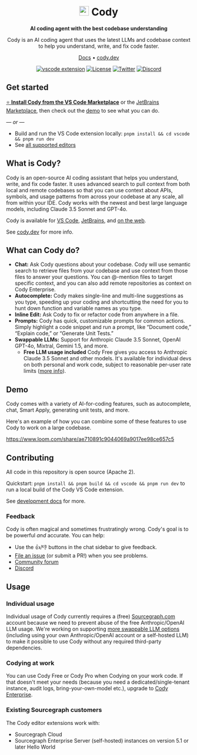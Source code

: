 <div align=center>

# <img src="https://storage.googleapis.com/sourcegraph-assets/cody/20230417/logomark-default.svg" width="26"> Cody

**AI coding agent with the best codebase understanding**

Cody is an AI coding agent that uses the latest LLMs and codebase context to help you understand, write, and fix code faster. 

[Docs](https://sourcegraph.com/docs/cody) • [cody.dev](https://about.sourcegraph.com/cody?utm_source=github.com&utm_medium=referral)

[![vscode extension](https://img.shields.io/vscode-marketplace/v/sourcegraph.cody-ai.svg?label=vscode%20ext)](https://marketplace.visualstudio.com/items?itemName=sourcegraph.cody-ai)
[![License](https://img.shields.io/badge/License-Apache_2.0-blue.svg)](https://opensource.org/licenses/Apache-2.0)
[![Twitter](https://img.shields.io/twitter/follow/sourcegraph.svg?label=Follow%20%40Sourcegraph&style=social)](https://twitter.com/sourcegraph)
[![Discord](https://dcbadge.vercel.app/api/server/s2qDtYGnAE?style=flat)](https://discord.gg/s2qDtYGnAE)

</div>

## Get started

[⭐ **Install Cody from the VS Code Marketplace**](https://marketplace.visualstudio.com/items?itemName=sourcegraph.cody-ai) or the [JetBrains Marketplace](https://plugins.jetbrains.com/plugin/9682-cody-ai-by-sourcegraph), then check out the [demo](#demo) to see what you can do.

_&mdash; or &mdash;_

- Build and run the VS Code extension locally: `pnpm install && cd vscode && pnpm run dev`
- See [all supported editors](https://sourcegraph.com/docs/cody/clients)

## What is Cody?

Cody is an open-source AI coding assistant that helps you understand, write, and fix code faster. It uses advanced search to pull context from both local and remote codebases so that you can use context about APIs, symbols, and usage patterns from across your codebase at any scale, all from within your IDE. Cody works with the newest and best large language models, including Claude 3.5 Sonnet and GPT-4o.

Cody is available for [VS Code](https://marketplace.visualstudio.com/items?itemName=sourcegraph.cody-ai), [JetBrains](https://plugins.jetbrains.com/plugin/9682-cody-ai-by-sourcegraph), and [on the web](https://sourcegraph.com/cody/chat).

See [cody.dev](https://about.sourcegraph.com/cody?utm_source=github.com&utm_medium=referral) for more info.

## What can Cody do?

- **Chat:** Ask Cody questions about your codebase. Cody will use semantic search to retrieve files from your codebase and use context from those files to answer your questions. You can @-mention files to target specific context, and you can also add remote repositories as context on Cody Enterprise.
- **Autocomplete:** Cody makes single-line and multi-line suggestions as you type, speeding up your coding and shortcutting the need for you to hunt down function and variable names as you type.
- **Inline Edit:** Ask Cody to fix or refactor code from anywhere in a file.
- **Prompts:** Cody has quick, customizable prompts for common actions. Simply highlight a code snippet and run a prompt, like “Document code,” “Explain code,” or “Generate Unit Tests.”
- **Swappable LLMs:** Support for Anthropic Claude 3.5 Sonnet, OpenAI GPT-4o, Mixtral, Gemini 1.5, and more.
  - **Free LLM usage included** Cody Free gives you access to Anthropic Claude 3.5 Sonnet and other models. It's available for individual devs on both personal and work code, subject to reasonable per-user rate limits ([more info](#usage)).

## Demo

Cody comes with a variety of AI-for-coding features, such as autocomplete, chat, Smart Apply, generating unit tests, and more.

Here's an example of how you can combine some of these features to use Cody to work on a large codebase.

https://www.loom.com/share/ae710891c9044069a9017ee98ce657c5

## Contributing

All code in this repository is open source (Apache 2).

Quickstart: `pnpm install && pnpm build && cd vscode && pnpm run dev` to run a local build of the Cody VS Code extension.

See [development docs](doc/dev/index.md) for more.

### Feedback

Cody is often magical and sometimes frustratingly wrong. Cody's goal is to be powerful _and_ accurate. You can help:

- Use the <kbd>👍</kbd>/<kbd>👎</kbd> buttons in the chat sidebar to give feedback.
- [File an issue](https://github.com/sourcegraph/cody/issues) (or submit a PR!) when you see problems.
- [Community forum](https://community.sourcegraph.com/)
- [Discord](https://discord.gg/s2qDtYGnAE)

## Usage

### Individual usage

Individual usage of Cody currently requires a (free) [Sourcegraph.com](https://sourcegraph.com/?utm_source=github.com&utm_medium=referral) account because we need to prevent abuse of the free Anthropic/OpenAI LLM usage. We're working on supporting [more swappable LLM options](https://sourcegraph.com/docs/cody/faq#can-i-use-my-own-api-keys) (including using your own Anthropic/OpenAI account or a self-hosted LLM) to make it possible to use Cody without any required third-party dependencies.

### Codying at work

You can use Cody Free or Cody Pro when Codying on your work code. If that doesn't meet your needs (because you need a dedicated/single-tenant instance, audit logs, bring-your-own-model etc.), upgrade to [Cody Enterprise](https://sourcegraph.com/pricing).

### Existing Sourcegraph customers

The Cody editor extensions work with:

- Sourcegraph Cloud
- Sourcegraph Enterprise Server (self-hosted) instances on version 5.1 or later
Hello World
